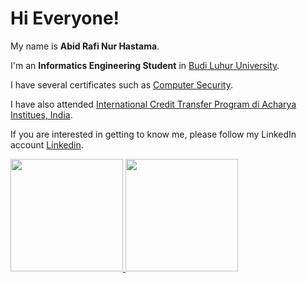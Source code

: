 # Hi Everyone!

My name is **Abid Rafi Nur Hastama**.

I'm an **Informatics Engineering Student** in [Budi Luhur University](https://www.budiluhur.ac.id/).

I have several certificates such as [Computer Security](https://drive.google.com/file/d/1lWwVPYhiXIFAOwG8zE4cjW0N28_Lu7Hz/view).

I have also attended [International Credit Transfer Program di Acharya Institues, India](https://drive.google.com/file/d/1DBB8R434wfXvUKPZ1MtRsDo9YpJyuGhw/view).

If you are interested in getting to know me, please follow my LinkedIn account [Linkedin](https://www.linkedin.com/in/abid-rafi/).

<p align="left">
<a href="https://github.com/rafihastama">
  <img height="180em" src="https://github-readme-stats-eight-theta.vercel.app/api?username=rafihastama&show_icons=true&theme=algolia&include_all_commits=true&count_private=true"/>
  <img height="180em" src="https://github-readme-stats-eight-theta.vercel.app/api/top-langs/?username=rafihastama&layout=compact&langs_count=8&theme=algolia"/>
</a>
</p>
